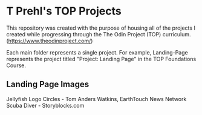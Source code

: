# T Prehl's TOP Projects

This repository was created with the purpose of housing all of the projects I created while progressing through the The Odin Project (TOP) curriculum. (https://www.theodinproject.com/)

Each main folder represents a single project. For example, Landing-Page represents the project titled "Project: Landing Page" in the TOP Foundations Course.

## Landing Page Images
Jellyfish Logo Circles - Tom Anders Watkins, EarthTouch News Network
Scuba Diver - Storyblocks.com